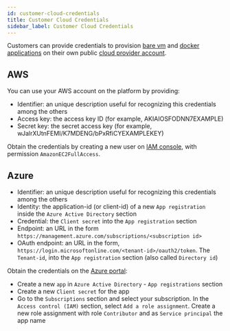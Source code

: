```yaml
---
id: customer-cloud-credentials
title: Customer Cloud Credentials
sidebar_label: Customer Cloud Credentials
---
```


Customers can provide credentials to provision [bare vm](vm.md) and [docker
applications](docker.md) on their own public [cloud provider
account](clouds.md).

## AWS

You can use your AWS account on the platform by providing:

* Identifier: an unique description useful for recognizing this credentials among
  the others
* Access key: the access key ID (for example, AKIAIOSFODNN7EXAMPLE)
* Secret key: the secret access key (for example,
  wJalrXUtnFEMI/K7MDENG/bPxRfiCYEXAMPLEKEY)

Obtain the credentials by creating a new user on [IAM
console](https://console.aws.amazon.com/iam/home), with permission
`AmazonEC2FullAccess`.

## Azure

* Identifier: an unique description useful for recognizing this credentials among
  the others
* Identity: the application-id (or client-id) of a new `App registration` inside
  the `Azure Active Directory` section
* Credential: the `Client secret` into the `App registration` section
* Endpoint: an URL in the form
  `https://management.azure.com/subscriptions/<subscription id>`
* OAuth endpoint: an URL in the form,
  `https://login.microsoftonline.com/<tenant-id>/oauth2/token`. The `Tenant-id`,
  into the `App registration` section (also called `Directory id`)

Obtain the credentials on the [Azure portal](https://portal.azure.com):

* Create a new `app` in `Azure Active Directory` - `App registrations` section
* Create a new `Client secret` for the app
* Go to the `Subscriptions` section and select your subscription. In the `Access
  control (IAM)` section, select ` Add a role assignment `. Create a new role
  assignment with role `Contributor` and as `Service principal` the app name



